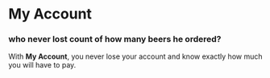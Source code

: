 # My Account

### who never lost count of how many beers he ordered?

With **My Account**, you never lose your account and know exactly how much you will have to pay.
